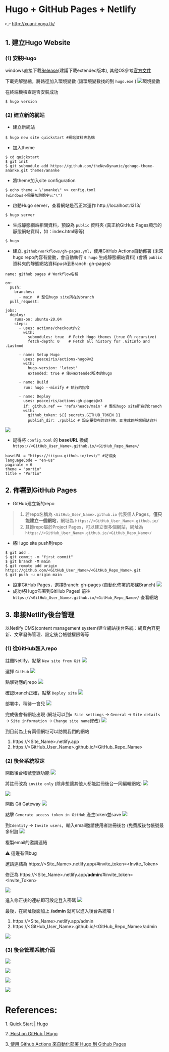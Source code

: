 # Hugo + GitHub Pages + Netlify
👉 http://xuani-yoga.tk/

## 1. 建立Hugo Website

### (1) 安裝Hugo
windows直接下載[Release](https://github.com/gohugoio/hugo/releases)(建議下載extended版本), 其他OS參考[官方文件](https://gohugo.io/getting-started/installing/)

下載完解壓縮，將路徑加入環境變數 (讓環境變數找的到 `hugo.exe` )
![環境變數](https://imgur.com/716mcpz.png)

在終端機檢查是否安裝成功
```
$ hugo version
```

### (2) 建立新的網站
* 建立新網站
```
$ hugo new site quickstart #網站資料夾名稱
```
* 加入theme
```
$ cd quickstart
$ git init
$ git submodule add https://github.com/theNewDynamic/gohugo-theme-ananke.git themes/ananke
```
* 將theme加入site configuration
```
$ echo theme = \"ananke\" >> config.toml
(windows不需要加跳脫字元"\")
```
* 啟動Hugo server，查看網站是否正常運作 http://localhost:1313/
```
$ hugo server
```
* 生成靜態網站相關資料，預設為 `public` 資料夾
(真正給GitHub Pages顯示的靜態網站資料，如：index.html等等)
```
$ hugo
```
* 建立`.github/workflows/gh-pages.yml`，使用GitHub Actions自動佈署
(未來hugo repo內容有變動，會自動執行 `$ hugo` 生成靜態網站資料)
(會將 `public` 資料夾的靜態網站資料push到Branch: gh-pages)
```yaml=
name: github pages # Workflow名稱

on:
  push:
    branches:
      - main  # 整包hugo site所在的branch
  pull_request:

jobs:
  deploy:
    runs-on: ubuntu-20.04
    steps:
      - uses: actions/checkout@v2
        with:
          submodules: true  # Fetch Hugo themes (true OR recursive)
          fetch-depth: 0    # Fetch all history for .GitInfo and .Lastmod

      - name: Setup Hugo
        uses: peaceiris/actions-hugo@v2
        with:
          hugo-version: 'latest'
          extended: true # 使用extended版本的hugo

      - name: Build
        run: hugo --minify # 執行的指令

      - name: Deploy
        uses: peaceiris/actions-gh-pages@v3
        if: github.ref == 'refs/heads/main' # 整包hugo site所在的branch
        with:
          github_token: ${{ secrets.GITHUB_TOKEN }}
          publish_dir: ./public # 設定要發布的資料夾，即生成的靜態網站資料
```
![](https://i.imgur.com/h2GIwyM.png)
* 記得將 `config.toml` 的 **baseURL** 換成 `https://<GitHub_User_Name>.github.io/<GitHub_Repo_Name>/`
```toml=
baseURL = "https://tiiyuu.github.io/test/" #記得換
languageCode = "en-us"
paginate = 6
theme = "portio"
title = "Portio"
```


## 2. 佈署到GitHub Pages
* GitHub建立新的repo
> 1. 若repo名稱為 `<GitHub_User_Name>.github.io` 代表個人Pages，__僅只能建立一個網站__，網址為 `https://<GitHub_User_Name>.github.io/`
> 2. 其餘repo屬於Project Pages，可以建立很多個網站，網址為 `https://<GitHub_User_Name>.github.io/<GitHub_Repo_Name>/`
* 將Hugo site push到repo
```
$ git add .
$ git commit -m "first commit"
$ git branch -M main
$ git remote add origin https://github.com/<GitHub_User_Name>/<GitHub_Repo_Name>.git
$ git push -u origin main
```
* 設定GitHub Pages，選擇Branch: gh-pages (自動化佈署的那條Branch)
![](https://imgur.com/BWGvmxA.png)
* 成功將Hugo佈署到GitHub Pages!
前往 `https://<GitHub_User_Name>.github.io/<GitHub_Repo_Name>/` 查看網站

## 3. 串接Netlify後台管理

以Netlify CMS(content management system)建立網站後台系統：網頁內容更新、文章發佈管理、設定後台帳號權限等等

### (1) 從GitHub匯入repo
註冊Netlify，點擊 `New site from Git`
![](https://i.imgur.com/oJPe20N.png)

選擇 `GitHub`
![](https://i.imgur.com/Lyr54CN.png)

點擊對應的repo
![](https://i.imgur.com/I8mtUCp.png)

確認branch正確，點擊 `Deploy site`
![](https://i.imgur.com/qOVOIsG.png)

部署中，稍待一會兒
![](https://i.imgur.com/ishw0Li.png)

完成後會有網址出現
(網址可以到`⚙ Site settings` → `General` → `Site details` → `Site information` → `Change site name`修改)
![](https://i.imgur.com/WsdPx6e.png)

到目前為止有兩個網址可以訪問我們的網站
1. https://<Site_Name>.netlify.app
2. https://<GitHub_User_Name>.github.io/<GitHub_Repo_Name>

### (2) 後台系統設定
開啟後台帳號登錄功能
![](https://i.imgur.com/kEiYEGf.png)

將註冊改為 `invite only` (除非想讓其他人都能註冊後台一同編輯網站)
![](https://i.imgur.com/uUJVUKD.png)

![](https://i.imgur.com/Q6MweMh.png)

開啟 Git Gateway
![](https://i.imgur.com/EofT3Go.png)

點擊 `Generate access token in GitHub` 產生token並save
![](https://i.imgur.com/z2BD98Z.png)

到`Identity` → `Invite users`，輸入email邀請使用者註冊後台 (免費版後台帳號最多5個)
![](https://i.imgur.com/ztjLtLB.png)

複製email的邀請連結

⚠️ 這邊有個bug

邀請連結為 https://<Site_Name>.netlify.app/#invite_token=<Invite_Token>

修正為 https://<Site_Name>.netlify.app/**admin**/#invite_token=<Invite_Token>

![](https://i.imgur.com/LdFV0d4.png)

進入修正後的連結即可設定登入密碼
![](https://i.imgur.com/L6GrIMW.png)


最後，在網址後面加上 **/admin** 就可以進入後台系統囉！
1. https://<Site_Name>.netlify.app/admin
2. https://<GitHub_User_Name>.github.io/<GitHub_Repo_Name>/admin

![](https://i.imgur.com/PAKUQno.png)

### (3) 後台管理系統介面
![](https://i.imgur.com/EzxMY4n.png)

![](https://i.imgur.com/xIufzrc.png)

![](https://i.imgur.com/UcGaQJU.png)

![](https://i.imgur.com/q1pQF6z.png)
  
# References:
1.[ Quick Start | Hugo](https://gohugo.io/getting-started/quick-start/)

2.[ Host on GitHub | Hugo](https://gohugo.io/hosting-and-deployment/hosting-on-github/)

3.[ 使用 Github Actions 來自動化部署 Hugo 到 Github Pages](https://blog.puckwang.com/post/2020/use-github-actions-deploy-hugo/)
